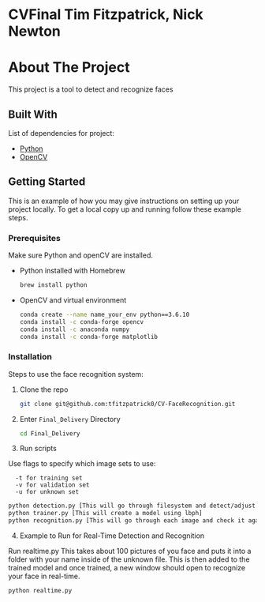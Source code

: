 # CVFinal Tim Fitzpatrick, Nick Newton

# About The Project

This project is a tool to detect and recognize faces

## Built With
List of dependencies for project:

* [Python](https://www.python.org/)
* [OpenCV](https://opencv.org/)

## Getting Started

This is an example of how you may give instructions on setting up your project locally.
To get a local copy up and running follow these example steps.

### Prerequisites

Make sure Python and openCV are installed.
* Python installed with Homebrew
  ```sh
  brew install python
  ```
* OpenCV and virtual environment
  ```sh
  conda create --name name_your_env python==3.6.10
  conda install -c conda-forge opencv
  conda install -c anaconda numpy 
  conda install -c conda-forge matplotlib
  ```

### Installation

Steps to use the face recognition system:
1. Clone the repo
   ```sh
   git clone git@github.com:tfitzpatrick0/CV-FaceRecognition.git
   ```
2. Enter `Final_Delivery` Directory
   ```sh
   cd Final_Delivery
   ```
3. Run scripts

  Use flags to specify which image sets to use:
  
      -t for training set
      -v for validation set
      -u for unknown set
   ```sh
   python detection.py [This will go through filesystem and detect/adjust faces]
   python trainer.py [This will create a model using lbph]
   python recognition.py [This will go through each image and check it against the model to recognize the image and verify accuracy]
   ```
4. Example to Run for Real-Time Detection and Recognition
 
  Run realtime.py This takes about 100 pictures of you face and puts it into a folder with your name inside of the unknown file.
  This is then added to the trained model and once trained, a new window should open to recognize your face in real-time.
  
  ```sh
  python realtime.py
  ```
